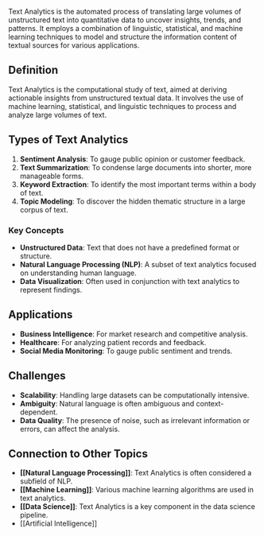 Text Analytics is the automated process of translating large volumes of unstructured text into quantitative data to uncover insights, trends, and patterns. It employs a combination of linguistic, statistical, and machine learning techniques to model and structure the information content of textual sources for various applications.

## Definition

Text Analytics is the computational study of text, aimed at deriving actionable insights from unstructured textual data. It involves the use of machine learning, statistical, and linguistic techniques to process and analyze large volumes of text.

## Types of Text Analytics

1. **Sentiment Analysis**: To gauge public opinion or customer feedback.
2. **Text Summarization**: To condense large documents into shorter, more manageable forms.
3. **Keyword Extraction**: To identify the most important terms within a body of text.
4. **Topic Modeling**: To discover the hidden thematic structure in a large corpus of text.

### Key Concepts

- **Unstructured Data**: Text that does not have a predefined format or structure.
- **Natural Language Processing (NLP)**: A subset of text analytics focused on understanding human language.
- **Data Visualization**: Often used in conjunction with text analytics to represent findings.

## Applications

- **Business Intelligence**: For market research and competitive analysis.
- **Healthcare**: For analyzing patient records and feedback.
- **Social Media Monitoring**: To gauge public sentiment and trends.

## Challenges

- **Scalability**: Handling large datasets can be computationally intensive.
- **Ambiguity**: Natural language is often ambiguous and context-dependent.
- **Data Quality**: The presence of noise, such as irrelevant information or errors, can affect the analysis.

## Connection to Other Topics

- **[[Natural Language Processing]]**: Text Analytics is often considered a subfield of NLP.
- **[[Machine Learning]]**: Various machine learning algorithms are used in text analytics.
- **[[Data Science]]**: Text Analytics is a key component in the data science pipeline.
- [[Artificial Intelligence]]